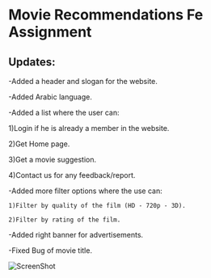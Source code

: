 # Movie Recommendations Fe Assignment
## Updates:
 -Added a header and slogan for the website.
 
 -Added Arabic language.
 
 -Added a list where the user can:
 
   1)Login if he is already a member in the website.
   
   2)Get Home page.
   
   3)Get a movie suggestion.
   
   4)Contact us for any feedback/report.
   
  -Added more filter options where the use can:
  
    1)Filter by quality of the film (HD - 720p - 3D).
    
    2)Filter by rating of the film. 
    
  -Added right banner for advertisements.
   
   -Fixed Bug of movie title.

![ScreenShot](https://i.ibb.co/Fbtg6DH/Capture.png)
